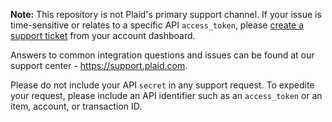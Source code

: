 **Note:** This repository is not Plaid's primary support channel. If your issue is time-sensitive or relates to a specific API `access_token`, please [create a support ticket][1] from your account dashboard.

Answers to common integration questions and issues can be found at our support center - https://support.plaid.com.

Please do not include your API `secret` in any support request. To expedite your request, please include an API identifier such as an `access_token` or an item, account, or transaction ID.

[1]: https://dashboard.plaid.com/support/new
